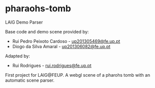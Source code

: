 # pharaohs-tomb
LAIG Demo Parser

Base code and demo scene provided by:
- Rui Pedro Peixoto Cardoso - up201305469@fe.up.pt
- Diogo da Silva Amaral - up201306082@fe.up.pt

Adapted by:
- Rui Rodrigues - rui.rodrigues@fe.up.pt

First project for LAIG@FEUP. A webgl scene of a pharohs tomb with an automatic scene parser.
